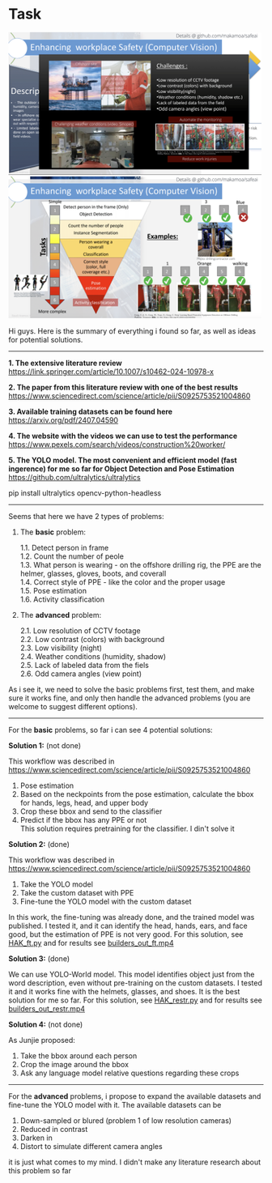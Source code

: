 # Task

<img src="assets/1.png" alt="" width="500"/>

<img src="assets/2.png" alt="" width="500"/>

Hi guys. Here is the summary of everything i found so far, as well as ideas for potential solutions.

_______________________________________________________________________________________________________________________________________  

**1. The extensive literature review**  
https://link.springer.com/article/10.1007/s10462-024-10978-x  

**2. The paper from this literature review with one of the best results**  
https://www.sciencedirect.com/science/article/pii/S0925753521004860  

**3. Available training datasets can be found here**   
https://arxiv.org/pdf/2407.04590

**4. The website with the videos we can use to test the performance**  
https://www.pexels.com/search/videos/construction%20worker/

**5. The YOLO model. The most convenient and efficient model (fast ingerence) for me so far for Object Detection and Pose Estimation**  
https://github.com/ultralytics/ultralytics  

 pip install ultralytics opencv-python-headless  

_______________________________________________________________________________________________________________________________________

Seems that here we have 2 types of problems:  
1. The **basic** problem:
   
   1.1. Detect person in frame  
   1.2. Count the number  of peole  
   1.3. What person is wearing - on the offshore drilling rig, the PPE are the helmer, glasses, gloves, boots, and coverall  
   1.4. Correct style of PPE - like the color and the proper usage  
   1.5. Pose estimation  
   1.6. Activity classification
   
2. The **advanced** problem:
   
   2.1. Low resolution of CCTV footage  
   2.2. Low contrast (colors) with background  
   2.3. Low visibility (night)  
   2.4. Weather conditions (humidity, shadow)  
   2.5. Lack of labeled data from the fiels  
   2.6. Odd camera angles (view point)  

As i see it, we need to solve the basic problems first, test them, and make sure it works fine, and only then handle the advanced problems (you are welcome to suggest different options).  

_______________________________________________________________________________________________________________________________________

For the **basic** problems, so far i can see 4 potential solutions:  

**Solution 1:** (not done)   

This workflow was described in https://www.sciencedirect.com/science/article/pii/S0925753521004860  
1. Pose estimation
2. Based on the neckpoints from the pose estimation, calculate the bbox for hands, legs, head, and upper body
3. Crop these bbox and send to the classifier
4. Predict if the bbox has any PPE or not  
   This solution requires pretraining for the classifier. I din't solve it

**Solution 2:** (done)  

This workflow was described in [https://www.sciencedirect.com/science/article/pii/S0925753521004860  ](https://arxiv.org/pdf/2407.04590)  
1. Take the YOLO model
2. Take the custom dataset with PPE
3. Fine-tune the YOLO model with the custom dataset

In this work, the fine-tuning was already done, and the trained model was published. I tested it, and it can identify the head, hands, ears, and face good, but the estimation of PPE is not very good. For this solution, see [HAK_ft.py](HAK_ft.py) and for results see [builders_out_ft.mp4](builders_out_ft.mp4)   

**Solution 3:** (done)   

We can use YOLO-World model. This model identifies object just from the word description, even without pre-training on the custom datasets. I tested it and it works fine with the helmets, glasses, and shoes. It is the best solution for me so far. For this solution, see [HAK_restr.py](HAK_restr.py) and for results see [builders_out_restr.mp4](builders_out_restr.mp4)  

**Solution 4:** (not done) 

As Junjie proposed:  
1. Take the bbox around each person  
2. Crop the image around the bbox
3. Ask any language model relative questions regarding these crops

_______________________________________________________________________________________________________________________________________

For the **advanced** problems, i propose to expand the available datasets and fine-tune the YOLO model with it. The available datasets can be   
1. Down-sampled or blured (problem 1 of low resolution cameras)  
2. Reduced in contrast  
3. Darken in  
4. Distort to simulate different camera angles  

it is just what comes to my mind. I didn't make any literature research about this problem so far  
